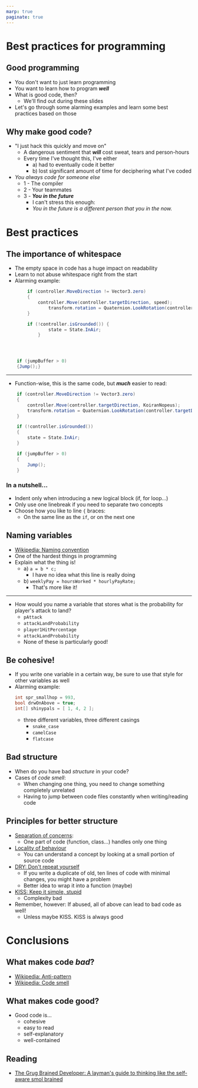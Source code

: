 ```yaml
---
marp: true
paginate: true
---
```

<!-- headingDivider: 3 -->
<!-- class: invert -->

# Best practices for programming

## Good programming

* You don't want to just learn programming
* You want to learn how to program ***well***
* What is good code, then?
  * We'll find out during these slides
* Let's go through some alarming examples and learn some best practices based on those

## Why make good code?

* "I just hack this quickly and move on"
  * A dangerous sentiment that ***will*** cost sweat, tears and person-hours
  * Every time I've thought this, I've either
    * a) had to eventually code it better
    * b) lost significant amount of time for deciphering what I've coded
* *You always code for someone else*
  * 1 - The compiler
  * 2 - Your teammates
  * 3 - ***You in the future***
    * I can't stress this enough:
    * *You in the future is a different person that you in the now.*

# Best practices


## The importance of whitespace

* The empty space in code has a huge impact on readability
* Learn to not abuse whitespace right from the start
* Alarming example:
```c#
        if (controller.MoveDirection != Vector3.zero)
        {
            controller.Move(controller.targetDirection, speed);
                transform.rotation = Quaternion.LookRotation(controller.targetDirection);
        }

        if (!controller.isGrounded()) {
                state = State.InAir;
            }




    if (jumpBuffer > 0)
    {Jump();}
```
---
* Function-wise, this is the same code, but ***much*** easier to read:

```c#
    if (controller.MoveDirection != Vector3.zero)
    {
        controller.Move(controller.targetDirection, KoiranNopeus);
        transform.rotation = Quaternion.LookRotation(controller.targetDirection);
    }

    if (!controller.isGrounded())
    {
        state = State.InAir;
    }

    if (jumpBuffer > 0)
    {
        Jump();
    }
```
### In a nutshell...

* Indent only when introducing a new logical block (if, for loop...)
* Only use one linebreak if you need to separate two concepts
* Choose how you like to line `{` braces:
  * On the same line as the `if`, or on the next one 

## Naming variables

* [Wikipedia: Naming convention](https://en.wikipedia.org/wiki/Naming_convention_(programming))
* One of the hardest things in programming
* Explain what the thing is!
  * a) `a = b * c;`
    * I have no idea what this line is really doing
  * b) `weeklyPay = hoursWorked * hourlyPayRate;`
    * That's more like it!


---
* How would you name a variable that stores what is the probability for player's attack to land?
  * `pAttack`
  * `attackLandProbability`
  * `player1HitPercentage`
  * `attackLandProbability`
  * None of these is particularly good!

## Be cohesive!

* If you write one variable in a certain way, be sure to use that style for other variables as well
* Alarming example:
    ```c#
    int spr_smallhop = 993,
    bool drwOnAbove = true;
    int[] shinypals = [ 1, 4, 2 ];
    ```
  * three different variables, three different casings
    * `snake_case`
    * `camelCase`
    * `flatcase`

## Bad structure

* When do you have bad *structure* in your code?
* Cases of *code smell*: 
  * When changing one thing, you need to change something completely unrelated 
  * Having to jump between code files constantly when writing/reading code

## Principles for better structure

* [Separation of concerns](https://en.wikipedia.org/wiki/Separation_of_concerns):
  * One part of code (function, class...) handles only one thing
* [Locality of behaviour](https://htmx.org/essays/locality-of-behaviour/)
  * You can understand a concept by looking at a small portion of source code
* [DRY: Don't repeat yourself](https://en.wikipedia.org/wiki/Don%27t_repeat_yourself)
  * If you write a duplicate of old, ten lines of code with minimal changes, you might have a problem
  * Better idea to wrap it into a function (maybe)
* [KISS: Keep it simple, stupid](https://en.wikipedia.org/wiki/KISS_principle)
  * Complexity bad
* Remember, however: If abused, all of above can lead to bad code as well!
  * Unless maybe KISS. KISS is always good

# Conclusions

## What makes code *bad*?

* [Wikipedia: Anti-pattern](https://en.wikipedia.org/wiki/Anti-pattern)
* [Wikipedia: Code smell](https://en.wikipedia.org/wiki/Code_smell)

## What makes code good?

* Good code is...
  * cohesive
  * easy to read
  * self-explanatory
  * well-contained

## Reading

* [The Grug Brained Developer: A layman's guide to thinking like the self-aware smol brained](https://grugbrain.dev/)